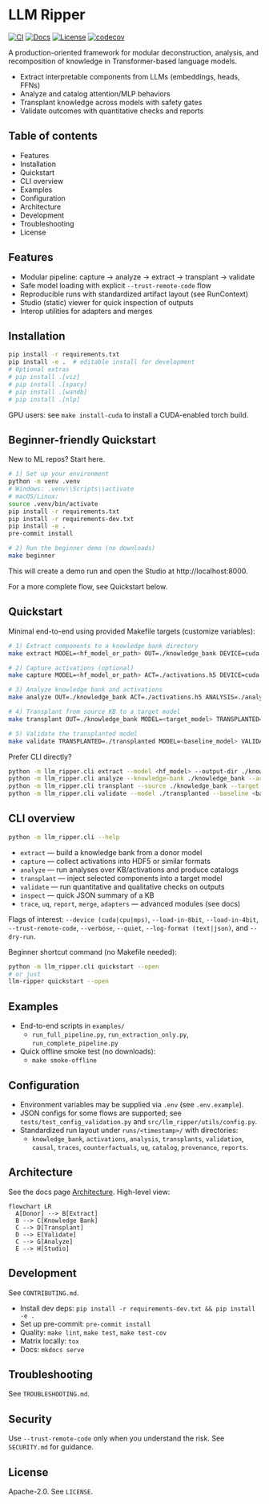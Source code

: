 # LLM Ripper

[![CI](https://github.com/qrv0/LLM-Ripper/actions/workflows/ci.yml/badge.svg)](https://github.com/qrv0/LLM-Ripper/actions/workflows/ci.yml)
[![Docs](https://img.shields.io/badge/docs-GitHub%20Pages-blue)](https://qrv0.github.io/LLM-Ripper)
[![License](https://img.shields.io/badge/license-Apache--2.0-blue.svg)](LICENSE)
[![codecov](https://codecov.io/gh/qrv0/LLM-Ripper/branch/main/graph/badge.svg)](https://codecov.io/gh/qrv0/LLM-Ripper)

A production-oriented framework for modular deconstruction, analysis, and recomposition of knowledge in Transformer-based language models.

- Extract interpretable components from LLMs (embeddings, heads, FFNs)
- Analyze and catalog attention/MLP behaviors
- Transplant knowledge across models with safety gates
- Validate outcomes with quantitative checks and reports

## Table of contents
- Features
- Installation
- Quickstart
- CLI overview
- Examples
- Configuration
- Architecture
- Development
- Troubleshooting
- License

## Features
- Modular pipeline: capture → analyze → extract → transplant → validate
- Safe model loading with explicit `--trust-remote-code` flow
- Reproducible runs with standardized artifact layout (see RunContext)
- Studio (static) viewer for quick inspection of outputs
- Interop utilities for adapters and merges

## Installation

```bash
pip install -r requirements.txt
pip install -e .  # editable install for development
# Optional extras
# pip install .[viz]
# pip install .[spacy]
# pip install .[wandb]
# pip install .[nlp]
```

GPU users: see `make install-cuda` to install a CUDA-enabled torch build.

## Beginner-friendly Quickstart

New to ML repos? Start here.

```bash
# 1) Set up your environment
python -m venv .venv
# Windows: .venv\\Scripts\\activate
# macOS/Linux:
source .venv/bin/activate
pip install -r requirements.txt
pip install -r requirements-dev.txt
pip install -e .
pre-commit install

# 2) Run the beginner demo (no downloads)
make beginner
```

This will create a demo run and open the Studio at http://localhost:8000.

For a more complete flow, see Quickstart below.

## Quickstart

Minimal end-to-end using provided Makefile targets (customize variables):

```bash
# 1) Extract components to a knowledge bank directory
make extract MODEL=<hf_model_or_path> OUT=./knowledge_bank DEVICE=cuda E8=1 TRUST=0

# 2) Capture activations (optional)
make capture MODEL=<hf_model_or_path> ACT=./activations.h5 DEVICE=cuda E8=1

# 3) Analyze knowledge bank and activations
make analyze OUT=./knowledge_bank ACT=./activations.h5 ANALYSIS=./analysis DEVICE=cuda

# 4) Transplant from source KB to a target model
make transplant OUT=./knowledge_bank MODEL=<target_model> TRANSPLANTED=./transplanted DEVICE=cuda

# 5) Validate the transplanted model
make validate TRANSPLANTED=./transplanted MODEL=<baseline_model> VALIDATION=./validation_results DEVICE=cuda
```

Prefer CLI directly?

```bash
python -m llm_ripper.cli extract --model <hf_model> --output-dir ./knowledge_bank --device cuda
python -m llm_ripper.cli analyze --knowledge-bank ./knowledge_bank --activations ./activations.h5 --output-dir ./analysis
python -m llm_ripper.cli transplant --source ./knowledge_bank --target <target_model> --output-dir ./transplanted
python -m llm_ripper.cli validate --model ./transplanted --baseline <baseline_model> --output-dir ./validation_results
```

## CLI overview

```bash
python -m llm_ripper.cli --help
```

- `extract` — build a knowledge bank from a donor model
- `capture` — collect activations into HDF5 or similar formats
- `analyze` — run analyses over KB/activations and produce catalogs
- `transplant` — inject selected components into a target model
- `validate` — run quantitative and qualitative checks on outputs
- `inspect` — quick JSON summary of a KB
- `trace`, `uq`, `report`, `merge`, `adapters` — advanced modules (see docs)

Flags of interest: `--device (cuda|cpu|mps)`, `--load-in-8bit`, `--load-in-4bit`, `--trust-remote-code`, `--verbose`, `--quiet`, `--log-format (text|json)`, and `--dry-run`.

Beginner shortcut command (no Makefile needed):

```bash
python -m llm_ripper.cli quickstart --open
# or just
llm-ripper quickstart --open
```

## Examples

- End-to-end scripts in `examples/`
  - `run_full_pipeline.py`, `run_extraction_only.py`, `run_complete_pipeline.py`
- Quick offline smoke test (no downloads):
  - `make smoke-offline`

## Configuration

- Environment variables may be supplied via `.env` (see `.env.example`).
- JSON configs for some flows are supported; see `tests/test_config_validation.py` and `src/llm_ripper/utils/config.py`.
- Standardized run layout under `runs/<timestamp>/` with directories:
  - `knowledge_bank`, `activations`, `analysis`, `transplants`, `validation`, `causal`, `traces`, `counterfactuals`, `uq`, `catalog`, `provenance`, `reports`.

## Architecture

See the docs page [Architecture](docs/architecture.md). High-level view:

```mermaid
flowchart LR
  A[Donor] --> B[Extract]
  B --> C[Knowledge Bank]
  C --> D[Transplant]
  D --> E[Validate]
  C --> G[Analyze]
  E --> H[Studio]
```

## Development

See `CONTRIBUTING.md`.

- Install dev deps: `pip install -r requirements-dev.txt && pip install -e .`
- Set up pre-commit: `pre-commit install`
- Quality: `make lint`, `make test`, `make test-cov`
- Matrix locally: `tox`
- Docs: `mkdocs serve`

## Troubleshooting

See `TROUBLESHOOTING.md`.

## Security

Use `--trust-remote-code` only when you understand the risk. See `SECURITY.md` for guidance.

## License

Apache-2.0. See `LICENSE`.
